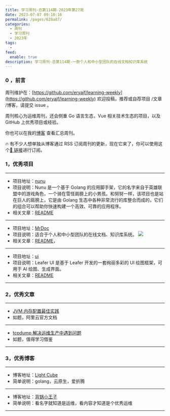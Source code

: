 ```yaml
---
title: 学习周刊-总第114期-2023年第27周
date: 2023-07-07 09:10:16
permalink: /pages/628a87/
categories:
  - 周刊
  - 学习周刊
  - 2023年
tags:
  -
feed:
  enable: true
description: 学习周刊-总第114期-一款个人和中小型团队的在线文档知识库系统
---
```


### 0 ，前言

周刊维护在：[https://github.com/eryajf/learning-weekly](https://github.com/eryajf/learning-weekly) 欢迎投稿，推荐或自荐项目 /文章 /博客，请提交 issue 。

周刊核心为运维周刊，还会侧重 Go 语言生态，Vue 相关技术生态的项目，以及 GitHub 上优秀项目或经验。

你也可以在我的[博客](http://fsvip.gitee.io/hexo-theme-fluid//learning-weekly/) 查看汇总周刊。

🔥 有不少人想单独从博客通过 RSS 订阅周刊的更新，现在它来了，你可以使用这个[🔗 链接](http://fsvip.gitee.io/hexo-theme-fluid//learning-weekly.xml)进行订阅。

### 1，优秀项目

---

- 项目地址：[nunu](https://github.com/go-nunu/nunu/blob/main/README_zh.md)
- 项目说明：Nunu 是一个基于 Golang 的应用脚手架，它的名字来自于英雄联盟中的游戏角色，一个骑在雪怪肩膀上的小男孩。和努努一样，该项目也是站在巨人的肩膀上，它是由 Golang 生态中各种非常流行的库整合而成的，它们的组合可以帮助你快速构建一个高效、可靠的应用程序。
- 相关文章：[README](https://github.com/go-nunu/nunu/blob/main/README_zh.md)

---

- 项目地址：[MrDoc](https://github.com/zmister2016/MrDoc)
- 项目说明：适合于个人和中小型团队的在线文档、知识库系统。
  ![](https://t.eryajf.net/imgs/2023/07/1688569184763.png)
- 相关文章：[README](https://github.com/zmister2016/MrDoc/blob/master/README-zh.md)，

---

- 项目地址：[ui](https://github.com/leaferjs/ui)
- 项目说明：Leafer UI 是基于 Leafer 开发的一套绚丽多彩的 UI 绘图框架，可用于 AI 绘图、生成界面。
- 相关文章：[README](https://github.com/leaferjs/ui#readme)

---

### 2，优秀文章

---

- [JVM 内存配置最佳实践](https://help.aliyun.com/document_detail/383255.html?spm=a2c4g.148851.0.0.1368100aRkBgrF)
- 如题，阿里云官方文档

---

- [tcpdump 解决运维生产中遇到问题](https://mp.weixin.qq.com/s/wqSh8H79wLH6vyDtgges1A)
- 如题，值得学习借鉴

---

### 3，优秀博客

---

- 博客地址：[Light Cube](https://github.red/)
- 简单说明：golang，云原生，爱折腾

---

- 博客地址：[背锅小王子](https://www.bgxwz.com/)
- 简单说明：看名字就知道是运维，看内容才知道是个优秀运维

---
